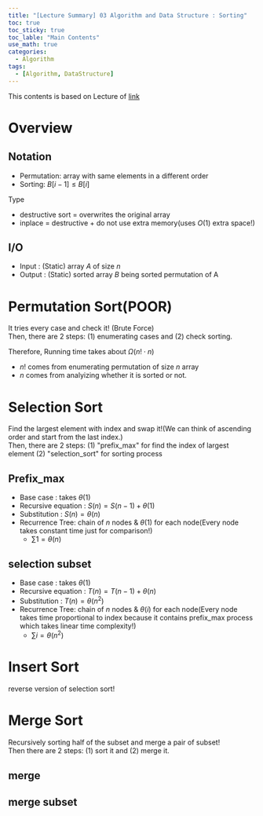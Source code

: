 ```yaml
---
title: "[Lecture Summary] 03 Algorithm and Data Structure : Sorting"
toc: true
toc_sticky: true
toc_lable: "Main Contents"
use_math: true
categories:
  - Algorithm
tags:
  - [Algorithm, DataStructure]
---
```


This contents is based on Lecture of [link](https://ocw.mit.edu/courses/6-006-introduction-to-algorithms-spring-2020/pages/syllabus/)

# Overview

## Notation

- Permutation: array with same elements in a different order
- Sorting: $B[i-1] \le B[i]$

Type
- destructive sort = overwrites the original array
- inplace = destructive + do not use extra memory(uses $O(1)$ extra space!)

## I/O
- Input : (Static) array $A$ of size $n$
- Output : (Static) sorted array $B$ being sorted permutation of A

# Permutation Sort(POOR)

It tries every case and check it! (Brute Force)<br>
Then, there are 2 steps: (1) enumerating cases and (2) check sorting.

Therefore, Running time takes about $\Omega(n!\cdot n)$
- $n!$ comes from enumerating permutation of size $n$ array
- $n$ comes from analyizing whether it is sorted or not.

# Selection Sort

Find the largest element with index and swap it!(We can think of ascending order and start from the last index.) <br>
Then, there are 2 steps: (1) "prefix_max" for find the index of largest element (2) "selection_sort" for sorting process

## Prefix_max 

- Base case : takes $\theta(1)$ 
- Recursive equation : $S(n) = S(n-1) + \theta(1)$
- Substitution : $S(n) = \theta(n)$
- Recurrence Tree: chain of $n$ nodes & $\theta(1)$ for each node(Every node takes constant time just for comparison!)
  - $\sum 1 = \theta(n)$

## selection subset

- Base case : takes $\theta(1)$
- Recursive equation : $T(n) = T(n-1) + \theta(n)$
- Substitution : $T(n) = \theta(n^2)$
- Recurrence Tree: chain of $n$ nodes & $\theta(i)$ for each node(Every node takes time proportional to index because it contains prefix_max process which takes linear time complexity!)
  - $\sum i = \theta(n^2)$

# Insert Sort

reverse version of selection sort!

# Merge Sort

Recursively sorting half of the subset and merge a pair of subset!<br>
Then there are 2 steps: (1) sort it and (2) merge it.

## merge

## merge subset